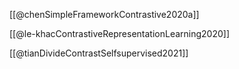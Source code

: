 [[@chenSimpleFrameworkContrastive2020a]]

[[@le-khacContrastiveRepresentationLearning2020]]

[[@tianDivideContrastSelfsupervised2021]]

